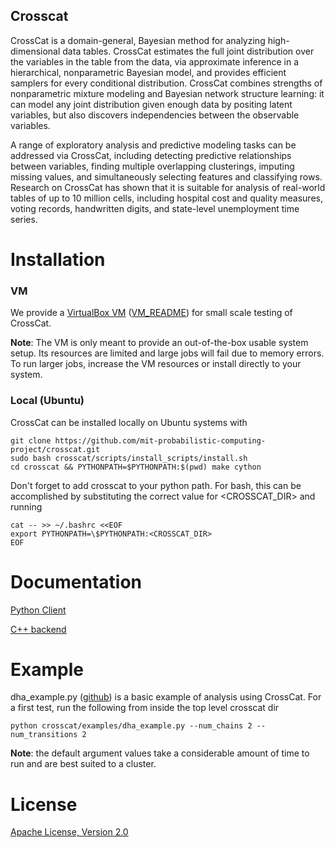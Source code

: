 Crosscat
--------------

CrossCat is a domain-general, Bayesian method for analyzing high-dimensional data tables. CrossCat estimates the full joint distribution over the variables in the table from the data, via approximate inference in a hierarchical, nonparametric Bayesian model, and provides efficient samplers for every conditional distribution. CrossCat combines strengths of nonparametric mixture modeling and Bayesian network structure learning: it can model any joint distribution given enough data by positing latent variables, but also discovers independencies between the observable variables.

A range of exploratory analysis and predictive modeling tasks can be addressed via CrossCat, including detecting predictive relationships between variables, finding multiple overlapping clusterings, imputing missing values, and simultaneously selecting features and classifying rows. Research on CrossCat has shown that it is suitable for analysis of real-world tables of up to 10 million cells, including hospital cost and quality measures, voting records, handwritten digits, and state-level unemployment time series.

# Installation

### VM

We provide a [VirtualBox VM](https://docs.google.com/file/d/0B_x0H2s37jOVanBmYVJMWElPQWM/edit?usp=drive_web) ([VM_README](https://github.com/mit-probabilistic-computing-project/vm-install-crosscat/blob/master/VM_README.md)) for small scale testing of CrossCat.

**Note**: The VM is only meant to provide an out-of-the-box usable system setup.  Its resources are limited and large jobs will fail due to memory errors.  To run larger jobs, increase the VM resources or install directly to your system.

### Local (Ubuntu)
CrossCat can be installed locally on Ubuntu systems with

    git clone https://github.com/mit-probabilistic-computing-project/crosscat.git
    sudo bash crosscat/scripts/install_scripts/install.sh
    cd crosscat && PYTHONPATH=$PYTHONPATH:$(pwd) make cython

Don't forget to add crosscat to your python path.  For bash, this can be accomplished by substituting the correct value for <CROSSCAT_DIR> and running

    cat -- >> ~/.bashrc <<EOF
    export PYTHONPATH=\$PYTHONPATH:<CROSSCAT_DIR>
    EOF

# Documentation


[Python Client](https://docs.google.com/file/d/0B_CtKGJ4pH2TdmNRZkhmamg5aVU/edit?usp=drive_web)

[C++ backend](https://docs.google.com/file/d/0B_CtKGJ4pH2TeVo0Zk5IT3V6S0E/edit?usp=drive_web)

# Example

dha\_example.py ([github](https://github.com/mit-probabilistic-computing-project/crosscat/blob/master/examples/dha_example.py)) is a basic example of analysis using CrossCat.  For a first test, run the following from inside the top level crosscat dir

    python crosscat/examples/dha_example.py --num_chains 2 --num_transitions 2


**Note**: the default argument values take a considerable amount of time to run and are best suited to a cluster.

# License

[Apache License, Version 2.0](https://github.com/mit-probabilistic-computing-project/crosscat/blob/master/LICENSE)
